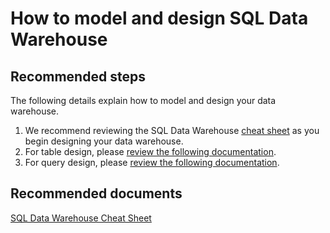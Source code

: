 <properties
	pageTitle="How to model and design SQL Data Warehouse"
	description="How to model and design SQL Data Warehouse"
	service="microsoft.sql"
	resource="servers"
	authors="kevinvngo"
	displayOrder="4"
	selfHelpType="resource"
	supportTopicIds="32412147,32412148, 32412149,32412157"
	resourceTags="datawarehouse"
	productPesIds="15818"
	cloudEnvironments="public"
/>

# How to model and design SQL Data Warehouse

## **Recommended steps**
The following details explain how to model and design your data warehouse.

1. We recommend reviewing the SQL Data Warehouse [cheat sheet](https://docs.microsoft.com/azure/sql-data-warehouse/cheat-sheet) as you begin designing your data warehouse.
2. For table design, please [review the following documentation](https://docs.microsoft.com/azure/sql-data-warehouse/sql-data-warehouse-tables-overview#determine-table-category). 
3. For query design, please [review the following documentation](https://docs.microsoft.com/azure/sql-data-warehouse/sql-data-warehouse-develop-dynamic-sql). 

## **Recommended documents**
[SQL Data Warehouse Cheat Sheet](https://docs.microsoft.com/azure/sql-data-warehouse/cheat-sheet)

